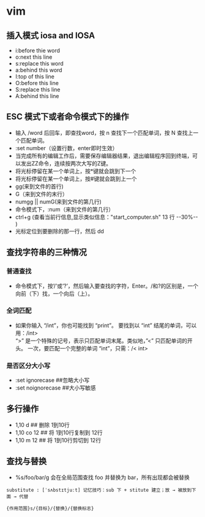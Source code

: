 # vim 

## 插入模式 iosa and IOSA
* i:before thie word
* o:next this line
* s:replace this word
* a:behind this word
* I:top of this line
* O:before this line
* S:replace this line
* A:behind this line


## ESC 模式下或者命令模式下的操作
* 输入 /word 后回车，即查找word，按 n 查找下一个匹配单词，按 N 查找上一个匹配单词。
* :set number（设置行数，enter即时生效）
* 当完成所有的编辑工作后，需要保存编辑器结果，退出编辑程序回到终端，可以发出ZZ命令，连续按两次大写的Z键。
* 将光标停留在某一个单词上，按*键就会跳到下一个
* 将光标停留在某一个单词上，按#键就会跳到上一个
* gg(来到文件的首行)
* G（来到文件的末行）
* numgg || numG(来到文件的第几行)
* 命令模式下，:num（来到文件的第几行）
* ctrl+g (查看当前行信息,显示类似信息："start_computer.sh" 13 行 --30%-- )
* 光标定位到要删除的那一行，然后  dd


## 查找字符串的三种情况
### 普通查找 
* 命令模式下，按’/’或’?’，然后输入要查找的字符，Enter。/和?的区别是，一个向前（下）找，一个向后（上）。

### 全词匹配
* 如果你输入 “/int”，你也可能找到 “print”。 要找到以 “int” 结尾的单词，可以用：/int\>  
“\>” 是一个特殊的记号，表示只匹配单词末尾。类似地，”\<” 只匹配单词的开头。
一次，要匹配一个完整的单词 “int”，只需：/\< int\>

### 是否区分大小写 
* :set ignorecase                    ##忽略大小写
* :set noignorecase                  ##大小写敏感


## 多行操作
* 1,10 d                             ## 删除 1到10行
* 1,10 co 12                         ## 将 1到10行复制到 12行
* 1,10 m 12                          ## 将 1到10行剪切到 12行


## 查找与替换

* %s/foo/bar/g 会在全局范围查找 foo 并替换为 bar，所有出现都会被替换
```
substitute : [ˈsʌbstɪtjuːt] 记忆技巧：sub 下 + stitute 建立；放 → 被放到下面 → 代替

{作用范围}s/{目标}/{替换}/{替换标志}

```

